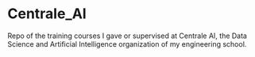 # Centrale_AI
Repo of the training courses I gave or supervised at Centrale AI, the Data Science and Artificial Intelligence organization of my engineering school.
